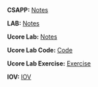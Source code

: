 **CSAPP:** [Notes](CSAPP)

**LAB:** [Notes](LAB)

**Ucore Lab:** [Notes](Ucore/Notes/)

**Ucore Lab Code:** [Code](Ucore/Lab/)

**Ucore Lab Exercise:** [Exercise](Ucore/Exercise/)

**IOV:** [IOV](IOV/)